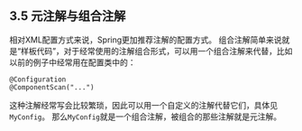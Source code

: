 ## 3.5 元注解与组合注解
相对XML配置方式来说，Spring更加推荐注解的配置方式。
组合注解简单来说就是“样板代码”，对于经常使用的注解组合形式，可以用一个组合注解来代替，比如以前的例子中经常用在配置类中的：
```
@Configuration
@ComponentScan("...")
```
这种注解经常写会比较繁琐，因此可以用一个自定义的注解代替它们，具体见`MyConfig`。
那么`MyConfig`就是一个组合注解，被组合的那些注解就是元注解。